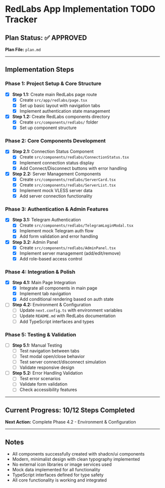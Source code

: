 # RedLabs App Implementation TODO Tracker

## Plan Status: ✅ APPROVED
**Plan File:** `plan.md`

---

## Implementation Steps

### Phase 1: Project Setup & Core Structure
- [x] **Step 1.1:** Create main RedLabs page route
  - [x] Create `src/app/redlabs/page.tsx`
  - [x] Set up basic layout with navigation tabs
  - [x] Implement authentication state management

- [x] **Step 1.2:** Create RedLabs components directory
  - [x] Create `src/components/redlabs/` folder
  - [x] Set up component structure

### Phase 2: Core Components Development
- [x] **Step 2.1:** Connection Status Component
  - [x] Create `src/components/redlabs/ConnectionStatus.tsx`
  - [x] Implement connection status display
  - [x] Add Connect/Disconnect buttons with error handling

- [x] **Step 2.2:** Server Management Components
  - [x] Create `src/components/redlabs/ServerCard.tsx`
  - [x] Create `src/components/redlabs/ServerList.tsx`
  - [x] Implement mock VLESS server data
  - [x] Add server connection functionality

### Phase 3: Authentication & Admin Features
- [x] **Step 3.1:** Telegram Authentication
  - [x] Create `src/components/redlabs/TelegramLoginModal.tsx`
  - [x] Implement mock Telegram auth flow
  - [x] Add form validation and error handling

- [x] **Step 3.2:** Admin Panel
  - [x] Create `src/components/redlabs/AdminPanel.tsx`
  - [x] Implement server management (add/edit/remove)
  - [x] Add role-based access control

### Phase 4: Integration & Polish
- [x] **Step 4.1:** Main Page Integration
  - [x] Integrate all components in main page
  - [x] Implement tab navigation
  - [x] Add conditional rendering based on auth state

- [ ] **Step 4.2:** Environment & Configuration
  - [ ] Update `next.config.ts` with environment variables
  - [ ] Update `README.md` with RedLabs documentation
  - [ ] Add TypeScript interfaces and types

### Phase 5: Testing & Validation
- [ ] **Step 5.1:** Manual Testing
  - [ ] Test navigation between tabs
  - [ ] Test modal open/close behavior
  - [ ] Test server connect/disconnect simulation
  - [ ] Validate responsive design

- [ ] **Step 5.2:** Error Handling Validation
  - [ ] Test error scenarios
  - [ ] Validate form validation
  - [ ] Check accessibility features

---

## Current Progress: 10/12 Steps Completed

**Next Action:** Complete Phase 4.2 - Environment & Configuration

---

## Notes
- All components successfully created with shadcn/ui components
- Modern, minimalist design with clean typography implemented
- No external icon libraries or image services used
- Mock data implemented for all functionality
- TypeScript interfaces defined for type safety
- All core functionality is working and integrated
